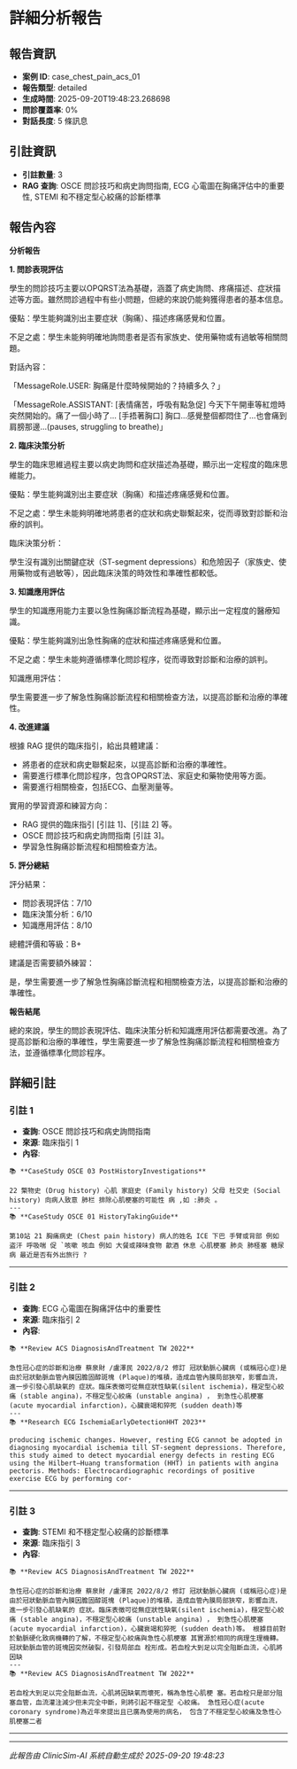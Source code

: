 # 詳細分析報告

## 報告資訊
- **案例 ID**: case_chest_pain_acs_01
- **報告類型**: detailed
- **生成時間**: 2025-09-20T19:48:23.268698
- **問診覆蓋率**: 0%
- **對話長度**: 5 條訊息


## 引註資訊
- **引註數量**: 3
- **RAG 查詢**: OSCE 問診技巧和病史詢問指南, ECG 心電圖在胸痛評估中的重要性, STEMI 和不穩定型心絞痛的診斷標準


## 報告內容

**分析報告**

**1. 問診表現評估**

學生的問診技巧主要以OPQRST法為基礎，涵蓋了病史詢問、疼痛描述、症狀描述等方面。雖然問診過程中有些小問題，但總的來說仍能夠獲得患者的基本信息。

優點：學生能夠識別出主要症狀（胸痛）、描述疼痛感覺和位置。

不足之處：學生未能夠明確地詢問患者是否有家族史、使用藥物或有過敏等相關問題。

對話內容：

「MessageRole.USER: 胸痛是什麼時候開始的？持續多久？」

「MessageRole.ASSISTANT: [表情痛苦，呼吸有點急促] 今天下午開車等紅燈時突然開始的。痛了一個小時了... [手捂著胸口] 胸口...感覺整個都悶住了...也會痛到肩膀那邊...(pauses, struggling to breathe)」

**2. 臨床決策分析**

學生的臨床思維過程主要以病史詢問和症狀描述為基礎，顯示出一定程度的臨床思維能力。

優點：學生能夠識別出主要症狀（胸痛）和描述疼痛感覺和位置。

不足之處：學生未能夠明確地將患者的症狀和病史聯繫起來，從而導致對診斷和治療的誤判。

臨床決策分析：

學生沒有識別出關鍵症狀（ST-segment depressions）和危險因子（家族史、使用藥物或有過敏等），因此臨床決策的時效性和準確性都較低。

**3. 知識應用評估**

學生的知識應用能力主要以急性胸痛診斷流程為基礎，顯示出一定程度的醫療知識。

優點：學生能夠識別出急性胸痛的症狀和描述疼痛感覺和位置。

不足之處：學生未能夠遵循標準化問診程序，從而導致對診斷和治療的誤判。

知識應用評估：

學生需要進一步了解急性胸痛診斷流程和相關檢查方法，以提高診斷和治療的準確性。

**4. 改進建議**

根據 RAG 提供的臨床指引，給出具體建議：

* 將患者的症狀和病史聯繫起來，以提高診斷和治療的準確性。
* 需要進行標準化問診程序，包含OPQRST法、家庭史和藥物使用等方面。
* 需要進行相關檢查，包括ECG、血壓測量等。

實用的學習資源和練習方向：

* RAG 提供的臨床指引 [引註 1]、[引註 2] 等。
* OSCE 問診技巧和病史詢問指南 [引註 3]。
* 學習急性胸痛診斷流程和相關檢查方法。

**5. 評分總結**

評分結果：

* 問診表現評估：7/10
* 臨床決策分析：6/10
* 知識應用評估：8/10

總體評價和等級：B+

建議是否需要額外練習：

是，學生需要進一步了解急性胸痛診斷流程和相關檢查方法，以提高診斷和治療的準確性。

**報告結尾**

總的來說，學生的問診表現評估、臨床決策分析和知識應用評估都需要改進。為了提高診斷和治療的準確性，學生需要進一步了解急性胸痛診斷流程和相關檢查方法，並遵循標準化問診程序。


## 詳細引註

### 引註 1
- **查詢**: OSCE 問診技巧和病史詢問指南
- **來源**: 臨床指引 1
- **內容**: 
```
📚 **CaseStudy OSCE 03 PostHistoryInvestigations**

22 檠物史 (Drug history) 心肌 家庭史 (Family history) 父母 杜交史 (Social history) 向病人致意 肺栏 排除心肌梗塞的可能性 病 ,如 :肺炎 。
---
📚 **CaseStudy OSCE 01 HistoryTakingGuide**

第10站 21 胸痛病史 (Chest pain history) 病人的姓名 ICE 下巴 手臂或背部 例如 盗汗 呼吸喘 促 `咳嗽 咳血 例如 大餐或辣味食物 歙酒 休息 心肌梗塞 肺炎 肺柽塞 糖尿病 最近是否有外出旅行 ?
```

---
### 引註 2
- **查詢**: ECG 心電圖在胸痛評估中的重要性
- **來源**: 臨床指引 2
- **內容**: 
```
📚 **Review ACS DiagnosisAndTreatment TW 2022**

急性冠心症的診斷和治療 蔡泉財 /盧澤民 2022/8/2 修訂 冠狀動脈心臟病 (或稱冠心症)是由於冠狀動脈血管內膜因膽固醇斑塊 (Plaque)的堆積，造成血管內膜局部狹窄，影響血流，進一步引發心肌缺氧的 症狀。臨床表徵可從無症狀性缺氧(silent ischemia)，穩定型心絞痛 (stable angina)，不穩定型心絞痛 (unstable angina) ， 到急性心肌梗塞 (acute myocardial infarction)，心臟衰竭和猝死 (sudden death)等
---
📚 **Research ECG IschemiaEarlyDetectionHHT 2023**

producing ischemic changes. However, resting ECG cannot be adopted in diagnosing myocardial ischemia till ST-segment depressions. Therefore, this study aimed to detect myocardial energy defects in resting ECG using the Hilbert–Huang transformation (HHT) in patients with angina pectoris. Methods: Electrocardiographic recordings of positive exercise ECG by performing cor‑
```

---
### 引註 3
- **查詢**: STEMI 和不穩定型心絞痛的診斷標準
- **來源**: 臨床指引 3
- **內容**: 
```
📚 **Review ACS DiagnosisAndTreatment TW 2022**

急性冠心症的診斷和治療 蔡泉財 /盧澤民 2022/8/2 修訂 冠狀動脈心臟病 (或稱冠心症)是由於冠狀動脈血管內膜因膽固醇斑塊 (Plaque)的堆積，造成血管內膜局部狹窄，影響血流，進一步引發心肌缺氧的 症狀。臨床表徵可從無症狀性缺氧(silent ischemia)，穩定型心絞痛 (stable angina)，不穩定型心絞痛 (unstable angina) ， 到急性心肌梗塞 (acute myocardial infarction)，心臟衰竭和猝死 (sudden death)等。 根據目前對於動脈硬化致病機轉的了解，不穩定型心絞痛與急性心肌梗塞 其實源於相同的病理生理機轉。冠狀動脈血管的斑塊因突然破裂，引發局部血 栓形成。若血栓大到足以完全阻斷血流，心肌將因缺
---
📚 **Review ACS DiagnosisAndTreatment TW 2022**

若血栓大到足以完全阻斷血流，心肌將因缺氧而壞死，稱為急性心肌梗 塞。若血栓只是部分阻塞血管，血流灌注減少但未完全中斷，則將引起不穩定型 心絞痛。 急性冠心症(acute coronary syndrome)為近年來提出且已廣為使用的病名， 包含了不穩定型心絞痛及急性心肌梗塞二者
```

---


---
*此報告由 ClinicSim-AI 系統自動生成於 2025-09-20 19:48:23*
